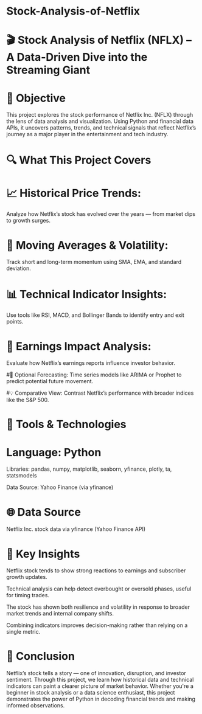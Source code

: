 # Stock-Analysis-of-Netflix
# 🎬 Stock Analysis of Netflix (NFLX) – A Data-Driven Dive into the Streaming Giant
# 🧠 Objective
This project explores the stock performance of Netflix Inc. (NFLX) through the lens of data analysis and visualization. Using Python and financial data APIs, it uncovers patterns, trends, and technical signals that reflect Netflix’s journey as a major player in the entertainment and tech industry.

# 🔍 What This Project Covers
# 📈 Historical Price Trends: 
Analyze how Netflix’s stock has evolved over the years — from market dips to growth surges.

# 🔁 Moving Averages & Volatility: 
Track short and long-term momentum using SMA, EMA, and standard deviation.

# 📊 Technical Indicator Insights:
Use tools like RSI, MACD, and Bollinger Bands to identify entry and exit points.

# 🧾 Earnings Impact Analysis: 
Evaluate how Netflix’s earnings reports influence investor behavior.

#🔮 Optional Forecasting:
Time series models like ARIMA or Prophet to predict potential future movement.

#💡 Comparative View:
Contrast Netflix’s performance with broader indices like the S&P 500.

# 🧰 Tools & Technologies
# Language: Python

Libraries: pandas, numpy, matplotlib, seaborn, yfinance, plotly, ta, statsmodels

Data Source: Yahoo Finance (via yfinance)

# 🌐 Data Source
Netflix Inc. stock data via yfinance (Yahoo Finance API)

# 🔑 Key Insights
Netflix stock tends to show strong reactions to earnings and subscriber growth updates.

Technical analysis can help detect overbought or oversold phases, useful for timing trades.

The stock has shown both resilience and volatility in response to broader market trends and internal company shifts.

Combining indicators improves decision-making rather than relying on a single metric.

# 🧾 Conclusion
Netflix’s stock tells a story — one of innovation, disruption, and investor sentiment. Through this project, we learn how historical data and technical indicators can paint a clearer picture of market behavior. Whether you're a beginner in stock analysis or a data science enthusiast, this project demonstrates the power of Python in decoding financial trends and making informed observations.
